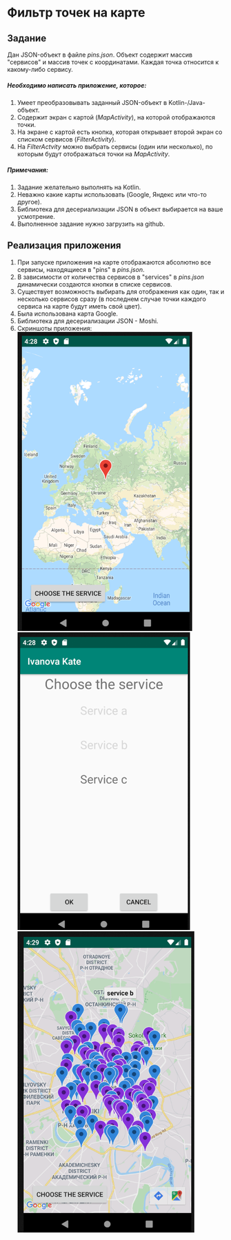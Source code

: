 # Фильтр точек на карте

## Задание

Дан JSON-объект в файле *pins.json*. Объект содержит массив "сервисов" и массив точек с координатами. Каждая точка относится к какому-либо сервису.

##### Необходимо написать приложение, которое:
1. Умеет преобразовывать заданный JSON-объект в Kotlin-/Java- объект.
2. Содержит экран с картой (*MapActivity*), на которой отображаются точки. 
3. На экране с картой есть кнопка, которая открывает второй экран со списком сервисов (*FilterActivity*). 
4. На *FilterActvity* можно выбрать сервисы (один или несколько), по которым будут отображаться точки на *MapActivity*.

##### Примечания:
1. Задание желательно выполнять на Kotlin.
2. Неважно какие карты использовать (Google, Яндекс или что-то другое).
3. Библиотека для десериализации JSON в объект выбирается на ваше усмотрение.
4. Выполненное задание нужно загрузить на github.

## Реализация приложения
1. При запуске приложения на карте отображаются абсолютно все сервисы, находящиеся в "pins" в *pins.json*.
2. В зависимости от количества сервисов в "services" в *pins.json* динамически создаются кнопки в списке сервисов.
3. Существует возможность выбирать для отображения как один, так и несколько сервисов сразу (в последнем случае точки каждого сервиса на карте будут иметь свой цвет).
4. Была использована карта Google.
5. Библиотека для десериализации JSON - Moshi.
6. Скриншоты приложения:
![image](https://github.com/Katushkahey/Avito_map/blob/master/Screenshots/Screenshot_0.png)
![image](https://github.com/Katushkahey/Avito_map/blob/master/Screenshots/Screenshot_1.png)
![image](https://github.com/Katushkahey/Avito_map/blob/master/Screenshots/Screenshot_2.png)

